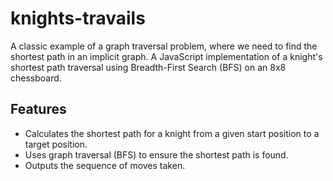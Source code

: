 # knights-travails
A classic example of a graph traversal problem, where we need to find the shortest path in an implicit graph. A JavaScript implementation of a knight's shortest path traversal using Breadth-First Search (BFS) on an 8x8 chessboard.

## Features
- Calculates the shortest path for a knight from a given start position to a target position.
- Uses graph traversal (BFS) to ensure the shortest path is found.
- Outputs the sequence of moves taken.
